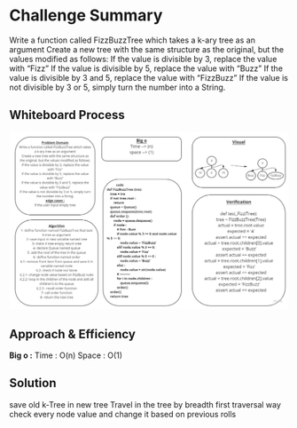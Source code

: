 # Challenge Summary
Write a function called FizzBuzzTree which takes a k-ary tree as an argument
Create a new tree with the same structure as the original, but the values modified as follows:
If the value is divisible by 3, replace the value with “Fizz”
If the value is divisible by 5, replace the value with “Buzz”
If the value is divisible by 3 and 5, replace the value with “FizzBuzz”
If the value is not divisible by 3 or 5, simply turn the number into a String.

## Whiteboard Process
![image](../../white-bord/18.jpg?raw=true)

## Approach & Efficiency
**Big o :**
Time : O(n)
Space : O(1)

## Solution
save old k-Tree in new tree
Travel in the tree by  breadth first traversal way
check every node value and change it based on previous rolls
